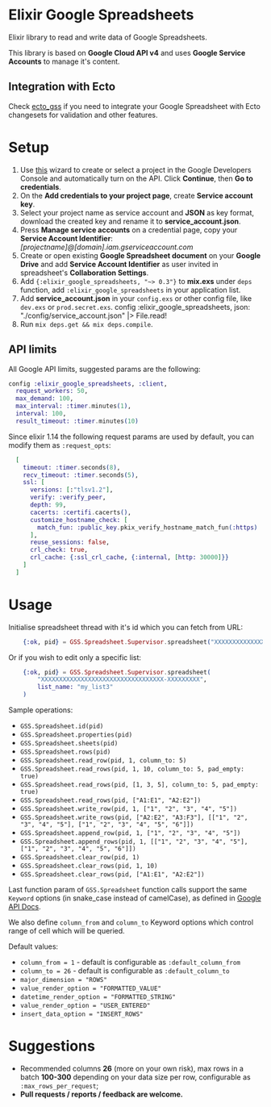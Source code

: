 # Elixir Google Spreadsheets
Elixir library to read and write data of Google Spreadsheets.

This library is based on __Google Cloud API v4__ and uses __Google Service Accounts__ to manage it's content.

## Integration with Ecto
Check [ecto_gss](https://github.com/Voronchuk/ecto_gss) if you need to integrate your Google Spreadsheet with Ecto changesets for validation and other features.

# Setup
1. Use [this](https://console.developers.google.com/start/api?id=sheets.googleapis.com) wizard to create or select a project in the Google Developers Console and automatically turn on the API. Click __Continue__, then __Go to credentials__.
2. On the __Add credentials to your project page__, create __Service account key__.
3. Select your project name as service account and __JSON__ as key format, download the created key and rename it to __service_account.json__.
4. Press __Manage service accounts__ on a credential page, copy your __Service Account Identifier__: _[projectname]@[domain].iam.gserviceaccount.com_
5. Create or open existing __Google Spreadsheet document__ on your __Google Drive__ and add __Service Account Identifier__ as user invited in spreadsheet's __Collaboration Settings__.
6. Add `{:elixir_google_spreadsheets, "~> 0.3"}` to __mix.exs__ under `deps` function, add `:elixir_google_spreadsheets` in your application list.
7. Add __service_account.json__ in your `config.exs` or other config file, like `dev.exs` or `prod.secret.exs`.
    config :elixir_google_spreadsheets,
        json: "./config/service_account.json" |> File.read!
8. Run `mix deps.get && mix deps.compile`.

## API limits
All Google API limits, suggested params are the following:

```elixir
config :elixir_google_spreadsheets, :client,
  request_workers: 50,
  max_demand: 100,
  max_interval: :timer.minutes(1),
  interval: 100,
  result_timeout: :timer.minutes(10)
```

Since elixir 1.14 the following request params are used by default, you can modify them as `:request_opts`:

```elixir
  [
    timeout: :timer.seconds(8),
    recv_timeout: :timer.seconds(5),
    ssl: [
      versions: [:"tlsv1.2"],
      verify: :verify_peer,
      depth: 99,
      cacerts: :certifi.cacerts(),
      customize_hostname_check: [
        match_fun: :public_key.pkix_verify_hostname_match_fun(:https)
      ],
      reuse_sessions: false,
      crl_check: true,
      crl_cache: {:ssl_crl_cache, {:internal, [http: 30000]}}
    ]
  ]
```

# Usage
Initialise spreadsheet thread with it's id which you can fetch from URL:

```elixir
    {:ok, pid} = GSS.Spreadsheet.Supervisor.spreadsheet("XXXXXXXXXXXXXXXXXXXXXXXXXXXXXXXXXX-XXXXXXXXX")
```

Or if you wish to edit only a specific list:

```elixir
    {:ok, pid} = GSS.Spreadsheet.Supervisor.spreadsheet(
        "XXXXXXXXXXXXXXXXXXXXXXXXXXXXXXXXXX-XXXXXXXXX",
        list_name: "my_list3"
    )
```

Sample operations:

* `GSS.Spreadsheet.id(pid)`
* `GSS.Spreadsheet.properties(pid)`
* `GSS.Spreadsheet.sheets(pid)`
* `GSS.Spreadsheet.rows(pid)`
* `GSS.Spreadsheet.read_row(pid, 1, column_to: 5)`
* `GSS.Spreadsheet.read_rows(pid, 1, 10, column_to: 5, pad_empty: true)`
* `GSS.Spreadsheet.read_rows(pid, [1, 3, 5], column_to: 5, pad_empty: true)`
* `GSS.Spreadsheet.read_rows(pid, ["A1:E1", "A2:E2"])`
* `GSS.Spreadsheet.write_row(pid, 1, ["1", "2", "3", "4", "5"])`
* `GSS.Spreadsheet.write_rows(pid, ["A2:E2", "A3:F3"], [["1", "2", "3", "4", "5"], ["1", "2", "3", "4", "5", "6"]])`
* `GSS.Spreadsheet.append_row(pid, 1, ["1", "2", "3", "4", "5"])`
* `GSS.Spreadsheet.append_rows(pid, 1, [["1", "2", "3", "4", "5"], ["1", "2", "3", "4", "5", "6"]])`
* `GSS.Spreadsheet.clear_row(pid, 1)`
* `GSS.Spreadsheet.clear_rows(pid, 1, 10)`
* `GSS.Spreadsheet.clear_rows(pid, ["A1:E1", "A2:E2"])`

Last function param of `GSS.Spreadsheet` function calls support the same `Keyword` options (in snake_case instead of camelCase), as defined in [Google API Docs](https://developers.google.com/sheets/reference/rest/v4/spreadsheets.values).

We also define `column_from` and `column_to` Keyword options which control range of cell which will be queried.

Default values:
* `column_from = 1` - default is configurable as `:default_column_from`
* `column_to = 26` - default is configurable as `:default_column_to`
* `major_dimension = "ROWS"`
* `value_render_option = "FORMATTED_VALUE"`
* `datetime_render_option = "FORMATTED_STRING"`
* `value_render_option = "USER_ENTERED"`
* `insert_data_option = "INSERT_ROWS"`

# Suggestions
* Recommended columns __26__ (more on your own risk), max rows in a batch __100-300__ depending on your data size per row, configurable as `:max_rows_per_request`;
* __Pull requests / reports / feedback are welcome.__
